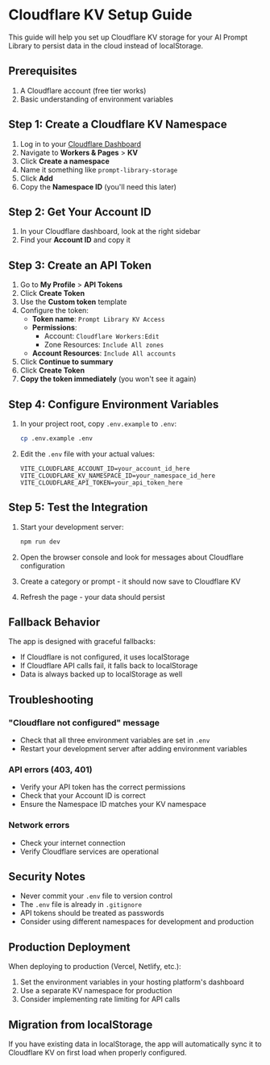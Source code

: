 # Cloudflare KV Setup Guide

This guide will help you set up Cloudflare KV storage for your AI Prompt Library to persist data in the cloud instead of localStorage.

## Prerequisites

1. A Cloudflare account (free tier works)
2. Basic understanding of environment variables

## Step 1: Create a Cloudflare KV Namespace

1. Log in to your [Cloudflare Dashboard](https://dash.cloudflare.com/)
2. Navigate to **Workers & Pages** > **KV**
3. Click **Create a namespace**
4. Name it something like `prompt-library-storage`
5. Click **Add**
6. Copy the **Namespace ID** (you'll need this later)

## Step 2: Get Your Account ID

1. In your Cloudflare dashboard, look at the right sidebar
2. Find your **Account ID** and copy it

## Step 3: Create an API Token

1. Go to **My Profile** > **API Tokens**
2. Click **Create Token**
3. Use the **Custom token** template
4. Configure the token:
   - **Token name**: `Prompt Library KV Access`
   - **Permissions**: 
     - Account: `Cloudflare Workers:Edit`
     - Zone Resources: `Include All zones`
   - **Account Resources**: `Include All accounts`
5. Click **Continue to summary**
6. Click **Create Token**
7. **Copy the token immediately** (you won't see it again)

## Step 4: Configure Environment Variables

1. In your project root, copy `.env.example` to `.env`:
   ```bash
   cp .env.example .env
   ```

2. Edit the `.env` file with your actual values:
   ```env
   VITE_CLOUDFLARE_ACCOUNT_ID=your_account_id_here
   VITE_CLOUDFLARE_KV_NAMESPACE_ID=your_namespace_id_here
   VITE_CLOUDFLARE_API_TOKEN=your_api_token_here
   ```

## Step 5: Test the Integration

1. Start your development server:
   ```bash
   npm run dev
   ```

2. Open the browser console and look for messages about Cloudflare configuration
3. Create a category or prompt - it should now save to Cloudflare KV
4. Refresh the page - your data should persist

## Fallback Behavior

The app is designed with graceful fallbacks:
- If Cloudflare is not configured, it uses localStorage
- If Cloudflare API calls fail, it falls back to localStorage
- Data is always backed up to localStorage as well

## Troubleshooting

### "Cloudflare not configured" message
- Check that all three environment variables are set in `.env`
- Restart your development server after adding environment variables

### API errors (403, 401)
- Verify your API token has the correct permissions
- Check that your Account ID is correct
- Ensure the Namespace ID matches your KV namespace

### Network errors
- Check your internet connection
- Verify Cloudflare services are operational

## Security Notes

- Never commit your `.env` file to version control
- The `.env` file is already in `.gitignore`
- API tokens should be treated as passwords
- Consider using different namespaces for development and production

## Production Deployment

When deploying to production (Vercel, Netlify, etc.):
1. Set the environment variables in your hosting platform's dashboard
2. Use a separate KV namespace for production
3. Consider implementing rate limiting for API calls

## Migration from localStorage

If you have existing data in localStorage, the app will automatically sync it to Cloudflare KV on first load when properly configured.
